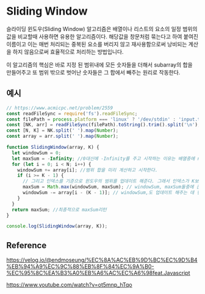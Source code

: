 # Sliding Window

슬라이딩 윈도우(Sliding Window) 알고리즘은 배열이나 리스트의 요소의 일정 범위의 값을 비교할때 사용하면 유용한 알고리즘이다. 해당값을 창문처럼 묶는다고 하여 붙여진 이름이고 이는 매번 처리되는 중복된 요소를 버리지 않고 재사용함으로써 낭비되는 계산을 하지 않음으로써 효율적으로 처리하는 방법입니다.

이 알고리즘의 핵심은 바로 지정 된 범위내에 모든 숫자들을 더해서 subarray의 합을 만들어주고 또 범위 밖으로 벗어난 숫자들은 그 합에서 빼주는 원리로 작동한다.

## 예시

```ts
// https://www.acmicpc.net/problem/2559
const readFileSync = require('fs').readFileSync;
const filePath = process.platform === 'linux' ? '/dev/stdin' : 'input.txt';
const [NK, arr] = readFileSync(filePath).toString().trim().split('\n');
const [N, K] = NK.split(' ').map(Number);
const array = arr.split(' ').map(Number);

function SlidingWindow(array, K) {
  let windowSum = 0;
  let maxSum = -Infinity; //0대신에 -Infinity를 주고 시작하는 이유는 배열중에 negative한 숫자들이 있을 경우를 대비해서이다. 그래서 애초에 가장적은 수
  for (let i = 0; i < N; i++) {
    windowSum += array[i]; //범위 합을 미리 계산하고 시작한다.
    if (i >= K - 1) {
      // 그리고 인덱스를 기준으로 윈도우의 범위를 업데이트 해준다. 그래서 인덱스가 K보다 커지면 그때부터 윈도우 범위를 업데이트 해준다.
      maxSum = Math.max(windowSum, maxSum); // windowSum, maxSum둘중에 큰값으로 업데이트 해준다.
      windowSum -= array[i - (K - 1)]; // windowSum,도 업데이트 해주는 데 현재의 부분합에서 범위 밖의 숫자를 빼주는 작업을 여기서 해준다.
    }
  }
  return maxSum; //최종적으로 maxSum리턴
}

console.log(SlidingWindow(array, K));
```

## Reference

https://velog.io/@endmoseung/%EC%8A%AC%EB%9D%BC%EC%9D%B4%EB%94%A9%EC%9C%88%EB%8F%84%EC%9A%B0-%EC%95%8C%EA%B3%A0%EB%A6%AC%EC%A6%98feat.Javascript

https://www.youtube.com/watch?v=ot5mnp_hTqo

```

```
